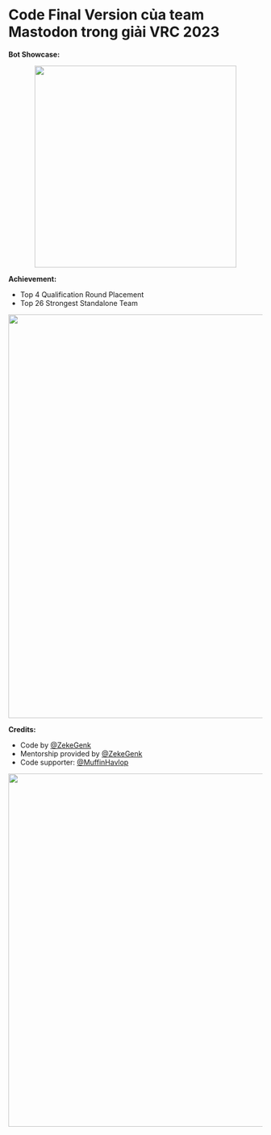 # Code Final Version của team Mastodon trong giải VRC 2023

**Bot Showcase:**

<p align="center">
<img src="https://github.com/codexcelsior/VRC2023_Mastodon_Final/assets/91497379/37b48918-e7e7-41e3-94e1-8d1b03e92cf1" width="400" height="400" />
</p>

**Achievement:**
+ Top 4 Qualification Round Placement
+ Top 26 Strongest Standalone Team

<p align="center">
<img src="https://github.com/codexcelsior/VRC2023_Mastodon_Final/assets/91497379/5757a509-773f-485a-a2b3-aa1b0801ecf8" width="800" height="800" />
</p>

**Credits:**
+ Code by [@ZekeGenk](https://github.com/ZekeGenk)
+ Mentorship provided by [@ZekeGenk](https://github.com/ZekeGenk)
+ Code supporter: [@MuffinHavlop](https://github.com/MuffinHavlop) 

<p align="center">
<img src="https://github.com/codexcelsior/VRC2023_Mastodon_Final/assets/91497379/4e78cbab-62b4-4d5c-818b-a8b9f3d0e033" width="550" height="700" />
</p>

